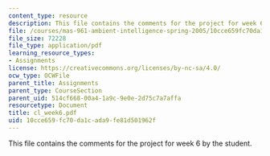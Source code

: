```yaml
---
content_type: resource
description: This file contains the comments for the project for week 6 by the student.
file: /courses/mas-961-ambient-intelligence-spring-2005/10cce659fc70da1cada9fe81d501962f_cl_week6.pdf
file_size: 72228
file_type: application/pdf
learning_resource_types:
- Assignments
license: https://creativecommons.org/licenses/by-nc-sa/4.0/
ocw_type: OCWFile
parent_title: Assignments
parent_type: CourseSection
parent_uid: 514cf668-00a4-1a9c-9e0e-2d75c7a7affa
resourcetype: Document
title: cl_week6.pdf
uid: 10cce659-fc70-da1c-ada9-fe81d501962f
---
```

This file contains the comments for the project for week 6 by the student.